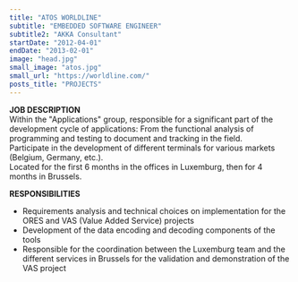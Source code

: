 ```yaml
---
title: "ATOS WORLDLINE"
subtitle: "EMBEDDED SOFTWARE ENGINEER"
subtitle2: "AKKA Consultant"
startDate: "2012-04-01"
endDate: "2013-02-01"
image: "head.jpg"
small_image: "atos.jpg"
small_url: "https://worldline.com/"
posts_title: "PROJECTS"
---
```


<b>JOB DESCRIPTION</b><br>
Within the "Applications" group, responsible for a significant part of the development cycle of applications: From the functional analysis of programming and testing to document and tracking in the field.<br>
Participate in the development of different terminals for various markets (Belgium, Germany, etc.).<br>
Located for the first 6 months in the offices in Luxemburg, then for 4 months in Brussels.<br>

<b>RESPONSIBILITIES</b><br>
- Requirements analysis and technical choices on implementation for the ORES and VAS (Value Added Service) projects<br>
- Development of the data encoding and decoding components of the tools<br>
- Responsible for the coordination between the Luxemburg team and the different services in Brussels for the validation and demonstration of the VAS project<br>
